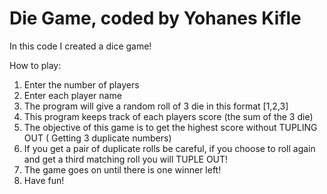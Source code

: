 # Die Game, coded by Yohanes Kifle
In this code I created a dice game!

How to play:

1. Enter the number of players
2. Enter each player name
3. The program will give a random roll of 3 die in this format [1,2,3]
4. This program keeps track of each players score (the sum of the 3 die)
5. The objective of this game is to get the highest score without TUPLING OUT ( Getting 3 duplicate numbers)
6. If you get a pair of duplicate rolls be careful, if you choose to roll again and get a third matching roll you will TUPLE OUT!
7. The game goes on until there is one winner left!
8. Have fun!
